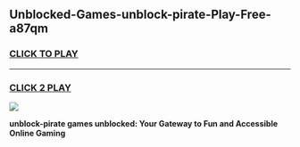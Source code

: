 
## Unblocked-Games-unblock-pirate-Play-Free-a87qm
<h3>
<a href="https://premium76.site?title=unblock-pirate&ref=20M">CLICK TO PLAY</a></h3>
<hr>

<h3>
<a href="https://premium76.site?title=unblock-pirate&ref=20M">CLICK 2 PLAY</a>
  
</h3>

<a href="https://premium76.site?title=unblock-pirate&ref=19M"><img src="https://clearcache.store/games.png"></a>


**unblock-pirate games unblocked: Your Gateway to Fun and Accessible Online Gaming**
